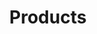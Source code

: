 ---
title: Products
type: products
image: /img/home-jumbotron.jpg
heading: Check out our latest offerings
description: >-
  We have all your needs.
intro:
  blurbs:
    - image: /img/day-lumber-skid.jpg
      heading: Pallets & Skids
      list: [
        {item:  Any/All Sizes},
        {item:  Customized Pallets & Skids},
        {item:  Industry Standard Pallets & Skids},
        {item:  Block Pallets},
        {item:  Stringer Pallets},
        {item:  Tops and Covers},
        {item:  Hardwood, Plywood or OSB},
        {item:  Band Notch & Four Way Notch},
        {item:  Stenciling},
        {item:  Color Coding},
        {item:  Chamfer},
        {item:  Screw Nails or Ring Nails},
        {item:  Certified for Military Specifications},
        {item:  Certified for IPPC for International Exports}
      ]

    - image: /img/day-lumber-crates.jpg
      heading: Plywood Crates & Boxes
      list: [
        {item:  High quality agency stamped plywood and OSB},
        {item:  Foam Inserts},
        {item:  Metal Inserts},
        {item: Shook boxes and cleated boxes},
        {item:  Painting},
        {item:  Shipping Crates},
        {item:  International Export Certification},
        {item:  Certified for Military Specifications},
      ]

    - image: /img/day-lumber-forklift.jpg
      heading: Wooden Boxes
      list: [
        {item: Made of high quality hardwood or softwood},
        {item: Meet military specifications (Mil Spec)},
        {item: Custom Boxes},
        {item: Foam Inserts},
        {item: Quality hardware},
        {item: Shipping crates},
      ]

    - image: /img/day-lumber-bins.jpg
      heading: Collapsible Bins
      list: [
        {item: Made with high quality dense hardwood},
        {item: Nylon webbing},
        {item: Agricultural bins},
        {item: Customized designs}
      ]

    - image: /img/day-lumber-skid.jpg
      heading: Plywood & OSB Cut-To-Size
      list: [
        {item:  High Volume precision cutting},
        {item:  UPC code labeling available},
        {item:  End Caps},
        {item:  Particle board and MDF},
      ]

    - image: /img/day-lumber-kiln.jpg
      heading: Pallet Heat Treatment Kiln
      list: [
        {item: Heat Treatment Kiln was installed in May 2008},
        {item: "We are able to heat treat any size pallet, skid or wooden box for overseas shipment"},
        {item: We can provide the documentation to make sure your goods are shipped export certified}
      ]

    - image: /img/day-lumber-cushion.jpg
      heading: Cushioned Pallets for Special Shipping needs
      list: [
        {item: "We can design or use your design to create any wooden, foam cushioned pallet or box"},
        {item: "We are able to heat treat any size pallet, skid or wooden box for overseas shipment"}
      ]
  heading: Check out our product offerings
  description: >-
    Day Lumber can meet all your needs.
pricing:
  heading: Request for Quote
  description: >-
    Interested in finding out more? Click below to request a quote.
---